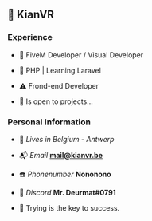 ## 💼 KianVR

### Experience
- 📝 FiveM Developer / Visual Developer
- 🔐 PHP | Learning Laravel
- ⚠️ Frond-end Developer

- 🔎 Is open to projects...



### Personal Information
- 🏡 *Lives in Belgium - Antwerp*
- 📬 *Email* **mail@kianvr.be**
- ☎️ *Phonenumber* **Nononono**
- 👀 *Discord* **Mr. Deurmat#0791**


- 🔑 Trying is the key to success.
